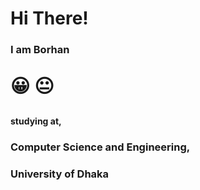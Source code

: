 <!DOCTYPE html>
<html>
<head>
<title>Borhan's Profile</title>
</head>
<body>

<h1>Hi There!</h1>
<h3>I am Borhan<p style="font-size:30px">
&#128512; &#128528;
</p></h3>
<h4>studying at,</h4>
<h3>Computer Science and Engineering,</h3>
<h3>University of Dhaka</h3>

</body>
</html>
